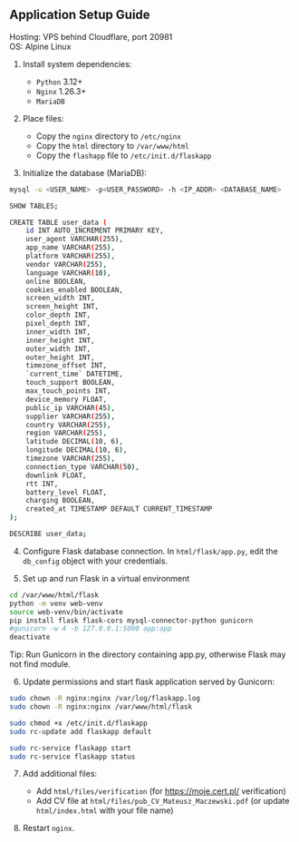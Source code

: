## Application Setup Guide

Hosting: VPS behind Cloudflare, port 20981  
OS: Alpine Linux

1. Install system dependencies:
    * `Python` 3.12+
    * `Nginx` 1.26.3+
    * `MariaDB`

2. Place files:
    * Copy the `nginx` directory to `/etc/nginx`
    * Copy the `html` directory to `/var/www/html`
    * Copy the `flashapp` file to `/etc/init.d/flaskapp`

3. Initialize the database (MariaDB):
```bash
mysql -u <USER_NAME> -p<USER_PASSWORD> -h <IP_ADDR> <DATABASE_NAME>

SHOW TABLES;

CREATE TABLE user_data (
    id INT AUTO_INCREMENT PRIMARY KEY,
    user_agent VARCHAR(255),
    app_name VARCHAR(255),
    platform VARCHAR(255),
    vendor VARCHAR(255),
    language VARCHAR(10),
    online BOOLEAN,
    cookies_enabled BOOLEAN,
    screen_width INT,
    screen_height INT,
    color_depth INT,
    pixel_depth INT,
    inner_width INT,
    inner_height INT,
    outer_width INT,
    outer_height INT,
    timezone_offset INT,
    `current_time` DATETIME,
    touch_support BOOLEAN,
    max_touch_points INT,
    device_memory FLOAT,
    public_ip VARCHAR(45),
    supplier VARCHAR(255),
    country VARCHAR(255),
    region VARCHAR(255),
    latitude DECIMAL(10, 6),
    longitude DECIMAL(10, 6),
    timezone VARCHAR(255),
    connection_type VARCHAR(50),
    downlink FLOAT,
    rtt INT,
    battery_level FLOAT,
    charging BOOLEAN,
    created_at TIMESTAMP DEFAULT CURRENT_TIMESTAMP
);

DESCRIBE user_data;
```

4. Configure Flask database connection. In `html/flask/app.py`, edit the `db_config` object with your credentials.

5. Set up and run Flask in a virtual environment
```bash
cd /var/www/html/flask
python -m venv web-venv
source web-venv/bin/activate
pip install flask flask-cors mysql-connector-python gunicorn
#gunicorn -w 4 -b 127.0.0.1:5000 app:app
deactivate
```    
Tip: Run Gunicorn in the directory containing app.py, otherwise Flask may not find module.

6. Update permissions and start flask application served by Gunicorn:
```bash
sudo chown -R nginx:nginx /var/log/flaskapp.log
sudo chown -R nginx:nginx /var/www/html/flask

sudo chmod +x /etc/init.d/flaskapp
sudo rc-update add flaskapp default

sudo rc-service flaskapp start
sudo rc-service flaskapp status
```

7. Add additional files:
    * Add `html/files/verification` (for https://moje.cert.pl/ verification)
    * Add CV file at `html/files/pub_CV_Mateusz_Maczewski.pdf` (or update `html/index.html` with your file name)

8. Restart `nginx`.
